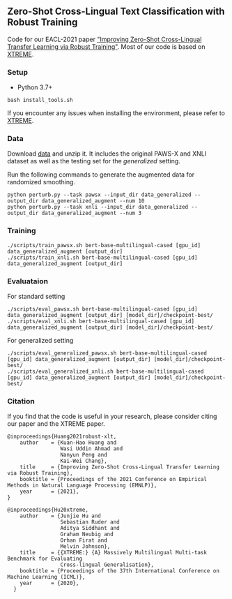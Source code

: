 ## Zero-Shot Cross-Lingual Text Classification with Robust Training

Code for our EACL-2021 paper ["Improving Zero-Shot Cross-Lingual Transfer Learning via Robust Training"](https://arxiv.org/abs/2104.08645).
Most of our code is based on [XTREME](https://github.com/google-research/xtreme).


### Setup 

- Python 3.7+
```
bash install_tools.sh
```
If you encounter any issues when installing the environment, please refer to [XTREME](https://github.com/google-research/xtreme).

### Data

Download [data](https://drive.google.com/file/d/1FFqMCGCewbJwwgVOJJ2d8lIKnIdRSOyn/view?usp=sharing) and unzip it. It includes the original PAWS-X and XNLI dataset as well as the testing set for the *generalized* setting.

Run the following commands to generate the augmented data for randomized smoothing.
```
python perturb.py --task pawsx --input_dir data_generalized --output_dir data_generalized_augment --num 10
python perturb.py --task xnli --input_dir data_generalized --output_dir data_generalized_augment --num 3
```

### Training

```
./scripts/train_pawsx.sh bert-base-multilingual-cased [gpu_id] data_generalized_augment [output_dir]
./scripts/train_xnli.sh bert-base-multilingual-cased [gpu_id] data_generalized_augment [output_dir]
```

### Evaluataion

For standard setting
```
./scripts/eval_pawsx.sh bert-base-multilingual-cased [gpu_id] data_generalized_augment [output_dir] [model_dir]/checkpoint-best/
./scripts/eval_xnli.sh bert-base-multilingual-cased [gpu_id] data_generalized_augment [output_dir] [model_dir]/checkpoint-best/
```

For generalized setting
```
./scripts/eval_generalized_pawsx.sh bert-base-multilingual-cased [gpu_id] data_generalized_augment [output_dir] [model_dir]/checkpoint-best/
./scripts/eval_generalized_xnli.sh bert-base-multilingual-cased [gpu_id] data_generalized_augment [output_dir] [model_dir]/checkpoint-best/
```


### Citation

If you find that the code is useful in your research, please consider citing our paper and the XTREME paper.

    @inproceedings{Huang2021robust-xlt,
        author    = {Kuan-Hao Huang and
                     Wasi Uddin Ahmad and 
                     Nanyun Peng and
                     Kai-Wei Chang},
        title     = {Improving Zero-Shot Cross-Lingual Transfer Learning via Robust Training},
        booktitle = {Proceedings of the 2021 Conference on Empirical Methods in Natural Language Processing (EMNLP)},
        year      = {2021},
    }
    
    @inproceedings{Hu20xtreme,
        author    = {Junjie Hu and
                     Sebastian Ruder and
                     Aditya Siddhant and
                     Graham Neubig and
                     Orhan Firat and
                     Melvin Johnson},
        title     = {{XTREME:} {A} Massively Multilingual Multi-task Benchmark for Evaluating
                     Cross-lingual Generalisation},
        booktitle = {Proceedings of the 37th International Conference on Machine Learning (ICML)},
        year      = {2020},
      }
      
